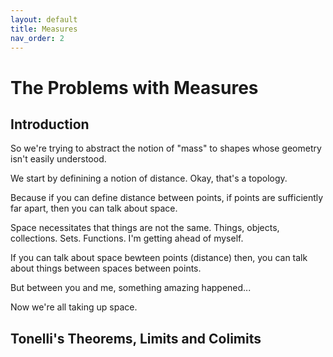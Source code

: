 ```yaml
---
layout: default
title: Measures
nav_order: 2
---
```



# The Problems with Measures 

## Introduction

So we're trying to abstract the notion of "mass" to shapes whose geometry isn't easily understood. 

We start by definining a notion of distance. Okay, that's a topology. 

Because if you can define distance between points, if points are sufficiently far apart, then you can talk about space. 

Space necessitates that things are not the same. Things, objects, collections. Sets. Functions. I'm getting ahead of myself. 

If you can talk about space bewteen points (distance) then, you can talk about things between spaces between points. 

But between you and me, something amazing happened... 

Now we're all taking up space.


## Tonelli's Theorems, Limits and Colimits



